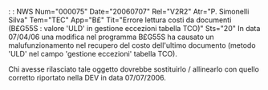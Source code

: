  :  : NWS Num="000075" Date="20060707" Rel="V2R2" Atr="P. Simonelli Silva" Tem="TEC" App="B£" Tit="Errore lettura costi da documenti (B£G55S :  valore 'ULD' in gestione eccezioni tabella TCO)" Sts="20"
In data 07/04/06 una modifica nel programma B£G55S ha causato un malufunzionamento nel recupero del
costo dell'ultimo documento (metodo 'ULD' nel campo 'gestione eccezioni' tabella TCO).

Chi avesse rilasciato tale oggetto dovrebbe sostituirlo / allinearlo con quello corretto riportato
nella DEV in data 07/07/2006.
